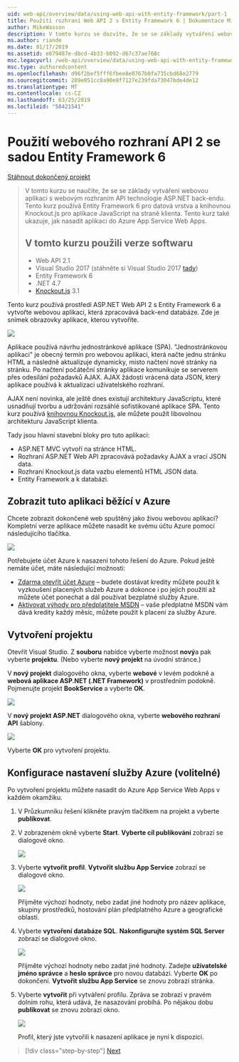 ```yaml
---
uid: web-api/overview/data/using-web-api-with-entity-framework/part-1
title: Použití rozhraní Web API 2 s Entity Framework 6 | Dokumentace Microsoftu
author: MikeWasson
description: V tomto kurzu se dozvíte, že se se základy vytváření webovou aplikaci s webovým rozhraním API technologie ASP.NET back-endu. Tento kurz používá Entity Framework 6 pro uspořádání dat...
ms.author: riande
ms.date: 01/17/2019
ms.assetid: e879487e-dbcd-4b33-b092-d67c37ae768c
msc.legacyurl: /web-api/overview/data/using-web-api-with-entity-framework/part-1
msc.type: authoredcontent
ms.openlocfilehash: d96f2bef5fff6fbee8e0767b0fa735cbd68e2779
ms.sourcegitcommit: 289e051cc8a90e8f7127e239fda73047bde4de12
ms.translationtype: MT
ms.contentlocale: cs-CZ
ms.lasthandoff: 03/25/2019
ms.locfileid: "58421541"
---
```

<a name="using-web-api-2-with-entity-framework-6"></a>Použití webového rozhraní API 2 se sadou Entity Framework 6
====================

[Stáhnout dokončený projekt](https://github.com/MikeWasson/BookService)

> V tomto kurzu se naučíte, že se se základy vytváření webovou aplikaci s webovým rozhraním API technologie ASP.NET back-endu. Tento kurz používá Entity Framework 6 pro datová vrstva a knihovnou Knockout.js pro aplikace JavaScript na straně klienta. Tento kurz také ukazuje, jak nasadit aplikaci do Azure App Service Web Apps.
>
> ## <a name="software-versions-used-in-the-tutorial"></a>V tomto kurzu použili verze softwaru
>
> - Web API 2.1
> - Visual Studio 2017 (stáhněte si Visual Studio 2017 [tady](https://visualstudio.microsoft.com/downloads/?utm_medium=microsoft&utm_source=docs.microsoft.com&utm_campaign=button+cta&utm_content=download+vs2017))
> - Entity Framework 6
> - .NET 4.7
> - [Knockout.js](http://knockoutjs.com/) 3.1

Tento kurz používá prostředí ASP.NET Web API 2 s Entity Framework 6 a vytvořte webovou aplikaci, která zpracovává back-end databáze. Zde je snímek obrazovky aplikace, kterou vytvoříte.

[![](part-1/_static/image2.png)](part-1/_static/image1.png)

Aplikace používá návrhu jednostránkové aplikace (SPA). "Jednostránkovou aplikaci" je obecný termín pro webovou aplikaci, která načte jednu stránku HTML a následně aktualizuje dynamicky, místo načtení nové stránky na stránku. Po načtení počáteční stránky aplikace komunikuje se serverem přes odesílání požadavků AJAX. AJAX žádosti vrácená data JSON, který aplikace používá k aktualizaci uživatelského rozhraní.

AJAX není novinka, ale ještě dnes existují architektury JavaScriptu, které usnadňují tvorbu a udržování rozsáhlé sofistikované aplikace SPA. Tento kurz používá [knihovnou Knockout.js](http://knockoutjs.com/), ale můžete použít libovolnou architekturu JavaScript klienta.

Tady jsou hlavní stavební bloky pro tuto aplikaci:

- ASP.NET MVC vytvoří na stránce HTML.
- Rozhraní ASP.NET Web API zpracovává požadavky AJAX a vrací JSON data.
- Rozhraní Knockout.js data vazbu elementů HTML JSON data.
- Entity Framework a k databázi.

## <a name="see-this-app-running-on-azure"></a>Zobrazit tuto aplikaci běžící v Azure

Chcete zobrazit dokončené web spuštěný jako živou webovou aplikaci? Kompletní verze aplikace můžete nasadit ke svému účtu Azure pomocí následujícího tlačítka.

[![](http://azuredeploy.net/deploybutton.png)](https://azuredeploy.net/?WT.mc_id=deploy_azure_aspnet&repository=https://github.com/tfitzmac/BookService)

Potřebujete účet Azure k nasazení tohoto řešení do Azure. Pokud ještě nemáte účet, máte následující možnosti:

- [Zdarma otevřít účet Azure](https://azure.microsoft.com/pricing/free-trial/?WT.mc_id=A443DD604) – budete dostávat kredity můžete použít k vyzkoušení placených služeb Azure a dokonce i po jejich použití až můžete účet ponechat a dál používat bezplatné služby Azure.
- [Aktivovat výhody pro předplatitele MSDN](https://azure.microsoft.com/pricing/member-offers/msdn-benefits-details/?WT.mc_id=A443DD604) – vaše předplatné MSDN vám dává kredity každý měsíc, můžete použít k placení za služby Azure.

## <a name="create-the-project"></a>Vytvoření projektu

Otevřít Visual Studio. Z **souboru** nabídce vyberte možnost **nový**a pak vyberte **projektu**. (Nebo vyberte **nový projekt** na úvodní stránce.)

V **nový projekt** dialogového okna, vyberte **webové** v levém podokně a **webová aplikace ASP.NET (.NET Framework)** v prostředním podokně. Pojmenujte projekt **BookService** a vyberte **OK**.

[![](part-1/_static/image11.png)](part-1/_static/image11.png)

V **nový projekt ASP.NET** dialogového okna, vyberte **webového rozhraní API** šablony.

[![](part-1/_static/image12.png)](part-1/_static/image12.png)


Vyberte **OK** pro vytvoření projektu.

## <a name="configure-azure-settings-optional"></a>Konfigurace nastavení služby Azure (volitelné)

Po vytvoření projektu můžete nasadit do Azure App Service Web Apps v každém okamžiku. 

1. V Průzkumníku řešení klikněte pravým tlačítkem na projekt a vyberte **publikovat**.

2. V zobrazeném okně vyberte **Start**. **Vyberte cíl publikování** zobrazí se dialogové okno.

   [![](part-1/_static/image14.png)](part-1/_static/image14.png)

3. Vyberte **vytvořit profil**. **Vytvořit službu App Service** zobrazí se dialogové okno.

   [![](part-1/_static/image15.png)](part-1/_static/image15.png)

   Přijměte výchozí hodnoty, nebo zadat jiné hodnoty pro název aplikace, skupiny prostředků, hostování plán předplatného Azure a geografické oblasti. 

4. Vyberte **vytvoření databáze SQL**. **Nakonfigurujte systém SQL Server** zobrazí se dialogové okno. 

   [![](part-1/_static/image16.png)](part-1/_static/image16.png)

   Přijměte výchozí hodnoty nebo zadat jiné hodnoty. Zadejte **uživatelské jméno správce** a **heslo správce** pro novou databázi. Vyberte **OK** po dokončení. **Vytvořit službu App Service** se znovu zobrazí stránka.

5. Vyberte **vytvořit** při vytváření profilu. Zpráva se zobrazí v pravém dolním rohu, která udává, že nasazování probíhá. Po nějakou dobu **publikovat** se znovu zobrazí okno.

    [![](part-1/_static/image17.png)](part-1/_static/image17.png)
   
    Profil, který jste vytvořili k nasazení aplikace je nyní k dispozici. 


> [!div class="step-by-step"]
> [Next](part-2.md)
